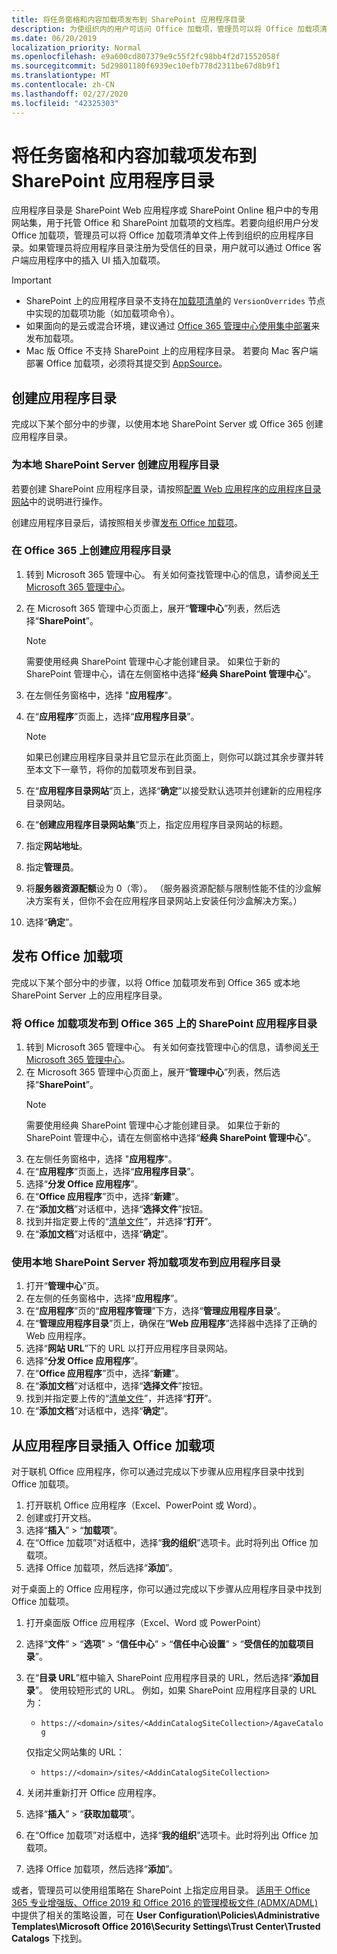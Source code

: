```yaml
---
title: 将任务窗格和内容加载项发布到 SharePoint 应用程序目录
description: 为使组织内的用户可访问 Office 加载项，管理员可以将 Office 加载项清单文件上传到组织的应用程序目录中。
ms.date: 06/20/2019
localization_priority: Normal
ms.openlocfilehash: e9a600cd807379e9c55f2fc98bb4f2d71552058f
ms.sourcegitcommit: 5d29801180f6939ec10efb778d2311be67d8b9f1
ms.translationtype: MT
ms.contentlocale: zh-CN
ms.lasthandoff: 02/27/2020
ms.locfileid: "42325303"
---
```

# <a name="publish-task-pane-and-content-add-ins-to-a-sharepoint-app-catalog"></a>将任务窗格和内容加载项发布到 SharePoint 应用程序目录

应用程序目录是 SharePoint Web 应用程序或 SharePoint Online 租户中的专用网站集，用于托管 Office 和 SharePoint 加载项的文档库。若要向组织用户分发 Office 加载项，管理员可以将 Office 加载项清单文件上传到组织的应用程序目录。如果管理员将应用程序目录注册为受信任的目录，用户就可以通过 Office 客户端应用程序中的插入 UI 插入加载项。

> [!IMPORTANT]
> - SharePoint 上的应用程序目录不支持在[加载项清单](../develop/add-in-manifests.md)的 `VersionOverrides` 节点中实现的加载项功能（如加载项命令）。
> - 如果面向的是云或混合环境，建议通过 [Office 365 管理中心使用集中部署](../publish/centralized-deployment.md)来发布加载项。
> - Mac 版 Office 不支持 SharePoint 上的应用程序目录。 若要向 Mac 客户端部署 Office 加载项，必须将其提交到 [AppSource](/office/dev/store/submit-to-the-office-store)。

## <a name="create-an-app-catalog"></a>创建应用程序目录

完成以下某个部分中的步骤，以使用本地 SharePoint Server 或 Office 365 创建应用程序目录。

### <a name="to-create-an-app-catalog-for-on-premises-sharepoint-server"></a>为本地 SharePoint Server 创建应用程序目录

若要创建 SharePoint 应用程序目录，请按照[配置 Web 应用程序的应用程序目录网站](/sharepoint/administration/manage-the-app-catalog)中的说明进行操作。

创建应用程序目录后，请按照相关步骤[发布 Office 加载项](#publish-an-office-add-in)。

### <a name="to-create-an-app-catalog-on-office-365"></a>在 Office 365 上创建应用程序目录

1. 转到 Microsoft 365 管理中心。 有关如何查找管理中心的信息，请参阅[关于 Microsoft 365 管理中心](/office365/admin/admin-overview/about-the-admin-center)。

2. 在 Microsoft 365 管理中心页面上，展开“**管理中心**”列表，然后选择“**SharePoint**”。

    > [!NOTE]
    > 需要使用经典 SharePoint 管理中心才能创建目录。 如果位于新的 SharePoint 管理中心，请在左侧窗格中选择“**经典 SharePoint 管理中心**”。

3. 在左侧任务窗格中，选择 "**应用程序**"。

4. 在“**应用程序**”页面上，选择“**应用程序目录**”。
    > [!NOTE]
    > 如果已创建应用程序目录并且它显示在此页面上，则你可以跳过其余步骤并转至本文下一章节，将你的加载项发布到目录。

5. 在“**应用程序目录网站**”页上，选择“**确定**”以接受默认选项并创建新的应用程序目录网站。

6. 在“**创建应用程序目录网站集**”页上，指定应用程序目录网站的标题。

7. 指定**网站地址**。

8. 指定**管理员**。

9. 将**服务器资源配额**设为 0（零）。 （服务器资源配额与限制性能不佳的沙盒解决方案有关，但你不会在应用程序目录网站上安装任何沙盒解决方案。）

10. 选择“**确定**”。

## <a name="publish-an-office-add-in"></a>发布 Office 加载项

完成以下某个部分中的步骤，以将 Office 加载项发布到 Office 365 或本地 SharePoint Server 上的应用程序目录。

### <a name="to-publish-an-office-add-in-to-a-sharepoint-app-catalog-on-office-365"></a>将 Office 加载项发布到 Office 365 上的 SharePoint 应用程序目录

1. 转到 Microsoft 365 管理中心。 有关如何查找管理中心的信息，请参阅[关于 Microsoft 365 管理中心](/office365/admin/admin-overview/about-the-admin-center)。
2. 在 Microsoft 365 管理中心页面上，展开“**管理中心**”列表，然后选择“**SharePoint**”。
    > [!NOTE]
    > 需要使用经典 SharePoint 管理中心才能创建目录。 如果位于新的 SharePoint 管理中心，请在左侧窗格中选择“**经典 SharePoint 管理中心**”。
3. 在左侧任务窗格中，选择 "**应用程序**"。
4. 在“**应用程序**”页面上，选择“**应用程序目录**”。
5. 选择“**分发 Office 应用程序**”。
6. 在“**Office 应用程序**”页中，选择“**新建**”。
7. 在“**添加文档**”对话框中，选择“**选择文件**”按钮。
8. 找到并指定要上传的“[清单文件](../develop/add-in-manifests.md)”，并选择“**打开**”。
9. 在“**添加文档**”对话框中，选择“**确定**”。

### <a name="to-publish-an-add-in-to-an-app-catalog-with-on-premises-sharepoint-server"></a>使用本地 SharePoint Server 将加载项发布到应用程序目录

1. 打开“**管理中心**”页。
2. 在左侧的任务窗格中，选择“**应用程序**”。
3. 在“**应用程序**”页的“**应用程序管理**”下方，选择“**管理应用程序目录**”。
4. 在“**管理应用程序目录**”页上，确保在“**Web 应用程序**”选择器中选择了正确的 Web 应用程序。
5. 选择“**网站 URL**”下的 URL 以打开应用程序目录网站。
6. 选择“**分发 Office 应用程序**”。
7. 在“**Office 应用程序**”页中，选择“**新建**”。
8. 在“**添加文档**”对话框中，选择“**选择文件**”按钮。
9. 找到并指定要上传的“[清单文件](../develop/add-in-manifests.md)”，并选择“**打开**”。
10. 在“**添加文档**”对话框中，选择“**确定**”。

## <a name="insert-office-add-ins-from-the-app-catalog"></a>从应用程序目录插入 Office 加载项

对于联机 Office 应用程序，你可以通过完成以下步骤从应用程序目录中找到 Office 加载项。

1. 打开联机 Office 应用程序（Excel、PowerPoint 或 Word）。
2. 创建或打开文档。
3. 选择“**插入**” > “**加载项**”。
4. 在“Office 加载项”对话框中，选择“**我的组织**”选项卡。此时将列出 Office 加载项。
5. 选择 Office 加载项，然后选择“**添加**”。

对于桌面上的 Office 应用程序，你可以通过完成以下步骤从应用程序目录中找到 Office 加载项。

1. 打开桌面版 Office 应用程序（Excel、Word 或 PowerPoint）
2. 选择“**文件**” > “**选项**” > “**信任中心**” > “**信任中心设置**” > “**受信任的加载项目录**”。
3. 在“**目录 URL**”框中输入 SharePoint 应用程序目录的 URL，然后选择“**添加目录**”。
    使用较短形式的 URL。 例如，如果 SharePoint 应用程序目录的 URL 为：
    - `https://<domain>/sites/<AddinCatalogSiteCollection>/AgaveCatalog`
    
    仅指定父网站集的 URL：
    - `https://<domain>/sites/<AddinCatalogSiteCollection>`
4. 关闭并重新打开 Office 应用程序。 
5. 选择“**插入**” > “**获取加载项**”。
4. 在“Office 加载项”对话框中，选择“**我的组织**”选项卡。此时将列出 Office 加载项。
5. 选择 Office 加载项，然后选择“**添加**”。

或者，管理员可以使用组策略在 SharePoint 上指定应用目录。 [适用于 Office 365 专业增强版、Office 2019 和 Office 2016 的管理模板文件 (ADMX/ADML)](https://www.microsoft.com/download/details.aspx?id=49030) 中提供了相关的策略设置，可在 **User Configuration\Policies\Administrative Templates\Microsoft Office 2016\Security Settings\Trust Center\Trusted Catalogs** 下找到。
